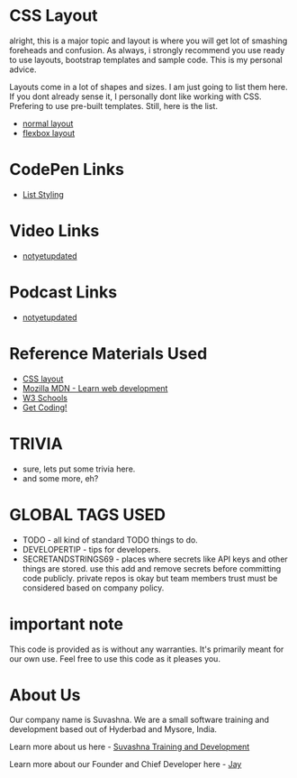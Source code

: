 # CSS Layout

alright, this is a major topic and layout is where you will get lot of smashing foreheads and confusion. As always, i strongly recommend you use ready to use layouts, bootstrap templates and sample code. This is my personal advice.

Layouts come in a lot of shapes and sizes. I am just going to list them here. If you dont already sense it, I personally dont like working with CSS. Prefering to use pre-built templates. Still, here is the list. 

* [normal layout](normallayout.md)
* [flexbox layout](Flexbox.md)

# CodePen Links

* [List Styling](https://codepen.io/jay-pancodu/pen/xxZrwdg)

# Video Links

* [notyetupdated](Link)

# Podcast Links

* [notyetupdated](Link)

# Reference Materials Used 

* [CSS layout](https://developer.mozilla.org/en-US/docs/Learn/CSS/CSS_layout)
* [Mozilla MDN - Learn web development](https://developer.mozilla.org/en-US/docs/Learn)
* [W3 Schools](https://www.w3schools.com)
* [Get Coding!](https://getcodingkids.com/missions/)

# TRIVIA 

* sure, lets put some trivia here.
* and some more, eh?

# GLOBAL TAGS USED

* TODO - all kind of standard TODO things to do. 
* DEVELOPERTIP - tips for developers.
* SECRETANDSTRINGS69 - places where secrets like API keys and other things are stored. use this add and remove secrets before committing code publicly. private repos is okay but team members trust must be considered based on company policy. 

# important note 

This code is provided as is without any warranties. It's primarily meant for our own use. Feel free to use this code as it pleases you.

# About Us

Our company name is Suvashna. We are a small software training and development based out of Hyderbad and Mysore, India. 

Learn more about us here - [Suvashna Training and Development](https://suvashna.com)

Learn more about our Founder and Chief Developer here - [Jay](http://thechalakas.com)